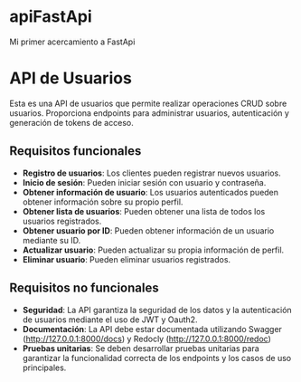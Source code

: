 # apiFastApi
Mi primer acercamiento a FastApi

# API de Usuarios

Esta es una API de usuarios que permite realizar operaciones CRUD sobre usuarios. Proporciona endpoints para administrar usuarios, autenticación y generación de tokens de acceso.

## Requisitos funcionales

- **Registro de usuarios**: Los clientes pueden registrar nuevos usuarios.
- **Inicio de sesión**: Pueden iniciar sesión con usuario y contraseña.
- **Obtener información de usuario**: Los usuarios autenticados pueden obtener información sobre su propio perfil.
- **Obtener lista de usuarios**: Pueden obtener una lista de todos los usuarios registrados.
- **Obtener usuario por ID**: Pueden obtener información de un usuario mediante su ID.
- **Actualizar usuario**: Pueden actualizar su propia información de perfil.
- **Eliminar usuario**: Pueden eliminar usuarios registrados.

## Requisitos no funcionales

- **Seguridad**: La API garantiza la seguridad de los datos y la autenticación de usuarios mediante el uso de JWT y Oauth2.
- **Documentación**: La API debe estar documentada utilizando Swagger (http://127.0.0.1:8000/docs) y Redocly (http://127.0.0.1:8000/redoc)
- **Pruebas unitarias**: Se deben desarrollar pruebas unitarias para garantizar la funcionalidad correcta de los endpoints y los casos de uso principales.
